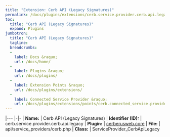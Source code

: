 ```yaml
---
title: "Extension: Cerb API (Legacy Signatures)"
permalink: /docs/plugins/extensions/cerb.service.provider.cerb.api.legacy/
toc:
  title: "Cerb API (Legacy Signatures)"
  expand: Plugins
jumbotron:
  title: "Cerb API (Legacy Signatures)"
  tagline: 
  breadcrumbs:
  -
    label: Docs &raquo;
    url: /docs/home/
  -
    label: Plugins &raquo;
    url: /docs/plugins/
  -
    label: Extension Points &raquo;
    url: /docs/plugins/extensions/
  -
    label: Connected Service Provider &raquo;
    url: /docs/plugins/extensions/points/cerb.connected_service.provider
---
```


|---
|-|-
| **Name:** | Cerb API (Legacy Signatures)
| **Identifier (ID):** | cerb.service.provider.cerb.api.legacy
| **Plugin:** | [cerberusweb.core](/docs/plugins/cerberusweb.core/)
| **File:** | api/service_providers/cerb.php
| **Class:** | ServiceProvider_CerbApiLegacy

